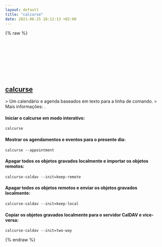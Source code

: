 ```yaml
---
layout: default
title: "calcurse"
date: 2021-06-25 18:12:13 +02:00
---
```

{% raw %}
<h2 id="calcurse">
  <a href="/pt_br/linux/calcurse.html">calcurse</a> <a href="#calcurse"><svg class="icon">
    <use href="/assets/images/unicode_sprite.svg#link" />
  </svg></a>
</h2>
> Um calendário e agenda baseados em texto para a linha de comando.
> Mais informações: <https://calcurse.org>.

#### Iniciar o calcurse em modo interativo:
```shell
calcurse
```
#### Mostrar os agendamentos e eventos para o presente dia:
```shell
calcurse --appointment
```
#### Apagar todos os objetos gravados localmente e importar os objetos remotos:
```shell
calcurse-caldav --init=keep-remote
```
#### Apagar todos os objetos remotos e enviar os objetos gravados localmente:
```shell
calcurse-caldav --init=keep-local
```
#### Copiar os objetos gravados localmente para o servidor CalDAV e vice-versa:
```shell
calcurse-caldav --init=two-way
```
{% endraw %}